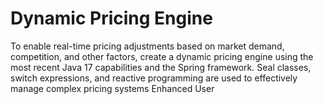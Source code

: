 
# Dynamic Pricing Engine

To enable real-time pricing adjustments based on market demand, competition, and other factors, create
a dynamic pricing engine using the most recent Java 17 capabilities and the Spring framework. Seal
classes, switch expressions, and reactive programming are used to effectively manage complex pricing
systems
Enhanced User